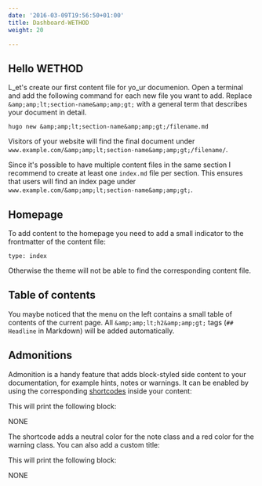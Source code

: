 ```yaml
---
date: '2016-03-09T19:56:50+01:00'
title: Dashboard-WETHOD
weight: 20

---
```

## Hello WETHOD

L_et's create our first content file for yo_ur documenion. Open a terminal and add the following command for each new file you want to add. Replace `&amp;amp;lt;section-name&amp;amp;gt;` with a general term that describes your document in detail.

```
hugo new &amp;amp;lt;section-name&amp;amp;gt;/filename.md

```

Visitors of your website will find the final document under `www.example.com/&amp;amp;lt;section-name&amp;amp;gt;/filename/`.

Since it's possible to have multiple content files in the same section I recommend to create at least one `index.md` file per section. This ensures that users will find an index page under `www.example.com/&amp;amp;lt;section-name&amp;amp;gt;`.

## Homepage

To add content to the homepage you need to add a small indicator to the frontmatter of the content file:

```
type: index

```

Otherwise the theme will not be able to find the corresponding content file.

## Table of contents

You maybe noticed that the menu on the left contains a small table of contents of the current page. All `&amp;amp;lt;h2&amp;amp;gt;` tags (`## Headline` in Markdown) will be added automatically.

## Admonitions

Admonition is a handy feature that adds block-styled side content to your documentation, for example hints, notes or warnings. It can be enabled by using the corresponding [shortcodes](http://gohugo.io/extras/shortcodes/) inside your content:

This will print the following block:

NONE

The shortcode adds a neutral color for the note class and a red color for the warning class. You can also add a custom title:

This will print the following block:

NONE